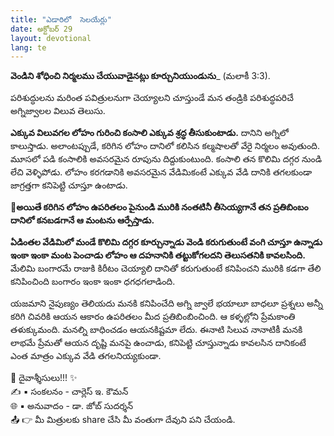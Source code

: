 ```yaml
---
title: "ఎడారిలో  సెలయేర్లు"
date: అక్టోబర్ 29
layout: devotional
lang: te
---
```


**వెండిని శోధించి నిర్మలము చేయువాడైనట్లు కూర్చునియుండును**_ (మలాకీ 3:3).

పరిశుద్ధులను మరింత పవిత్రులనుగా చెయ్యాలని చూస్తుండే మన తండ్రికి పరిశుద్ధపరిచే అగ్నిజ్వాలల విలువ తెలుసు. 

**ఎక్కువ విలువగల లోహం గురించి కంసాలి ఎక్కువ శ్రద్ధ తీసుకుంటాడు.** దానిని అగ్నిలో కాలుస్తాడు. అలాంటప్పుడే, కరిగిన లోహం దానిలో కలిసిన కల్మషాలతో వేరై నిర్మలం అవుతుంది. మూసలో పడి కంసాలికి అవసరమైన రూపును దిద్దుకుంటుంది. కంసాలి తన కొలిమి దగ్గర నుండి లేచి వెళ్ళిపోడు. లోహం కరగడానికి అవసరమైన వేడిమికంటే ఎక్కువ వేడి దానికి తగలకుండా జాగ్రత్తగా కనిపెట్టి చూస్తూ ఉంటాడు. 

**📖అయితే కరిగిన లోహం ఉపరితలం పైనుండి మురికి నంతటినీ తీసెయ్యగానే తన ప్రతిబింబం దానిలో కనబడగానే ఆ మంటను ఆర్పేస్తాడు.**

**ఏడింతల వేడిమిలో మండే కొలిమి దగ్గర కూర్చున్నాడు వెండి కరుగుతుంటే వంగి చూస్తూ ఉన్నాడు ఇంకా ఇంకా మంట పెంచాడు లోహం ఆ దహనానికి తట్టుకోగలదని తెలుసతనికి కావలసింది.**
 మేలిమి బంగారమే రాజుకి కిరీటం చెయ్యాలి దానితో కరుగుతుంటే కనిపించని మురికి కడగా తేలి కనిపించింది బంగారం ఇంకా ఇంకా ధగధగలాడింది.

యజమాని నైపుణ్యం తెలియదు మనకి కనిపించేది అగ్ని జ్వాలే భయాలూ బాధలూ ప్రశ్నలు అన్నీ కరిగి చివరికి ఆయన ఆకారం ఉపరితలం మీద ప్రతిబింబించింది. ఆ కళ్ళల్లోని ప్రేమకాంతి తళుక్కుమంది. మనల్ని బాధించడం ఆయనకిష్టమా లేదు. ఈనాటి సిలువ నానాటికీ మనకి లాభమే ప్రేమతో ఆయన దృష్టి మనపై ఉంచాడు, కనిపెట్టి చూస్తున్నాడు కావలసిన దానికంటే ఎంత మాత్రం ఎక్కువ వేడి తగలనియ్యకుండా.

<div class="blessing">🙏 <span class="bless-text">దైవాశ్శీసులు!!!</span> ✨</div>

<div class="credit">✍️ <span class="credit-text">▪ సంకలనం - చార్లెస్ ఇ. కౌమన్</span></div>
<div class="credit">🌐 <span class="credit-text">▪ అనువాదం - డా. జోబ్ సుదర్శన్</span></div>


<div class="share">📤 👉 <span class="share-text">మీ మిత్రులకు share చేసి మీ వంతుగా దేవుని పని చేయండి.</span></div>
